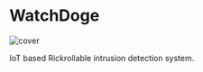 # WatchDoge

![cover](https://user-images.githubusercontent.com/55230837/224076690-475ae0b3-3424-4229-a0d7-5e5be3477d0d.png)

IoT based Rickrollable intrusion detection system.
